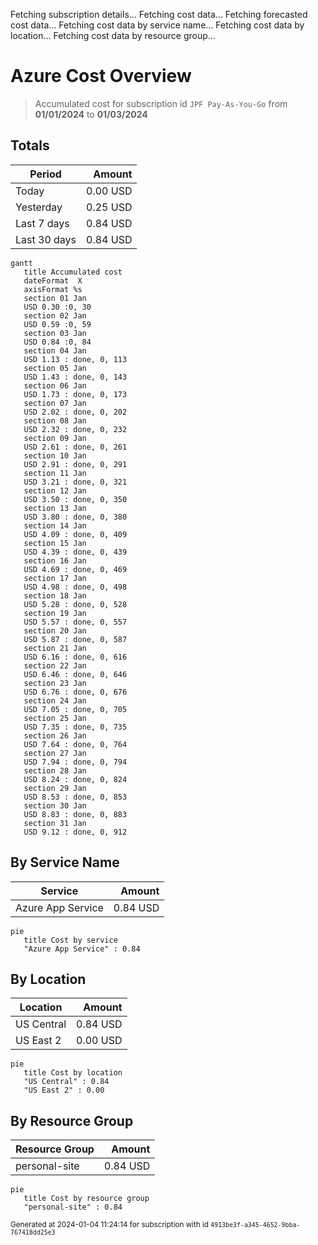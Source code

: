 Fetching subscription details...
Fetching cost data...
Fetching forecasted cost data...
Fetching cost data by service name...
Fetching cost data by location...
Fetching cost data by resource group...
# Azure Cost Overview

> Accumulated cost for subscription id `JPF Pay-As-You-Go` from **01/01/2024** to **01/03/2024**

## Totals

|Period|Amount|
|---|---:|
|Today|0.00 USD|
|Yesterday|0.25 USD|
|Last 7 days|0.84 USD|
|Last 30 days|0.84 USD|

```mermaid
gantt
   title Accumulated cost
   dateFormat  X
   axisFormat %s
   section 01 Jan
   USD 0.30 :0, 30
   section 02 Jan
   USD 0.59 :0, 59
   section 03 Jan
   USD 0.84 :0, 84
   section 04 Jan
   USD 1.13 : done, 0, 113
   section 05 Jan
   USD 1.43 : done, 0, 143
   section 06 Jan
   USD 1.73 : done, 0, 173
   section 07 Jan
   USD 2.02 : done, 0, 202
   section 08 Jan
   USD 2.32 : done, 0, 232
   section 09 Jan
   USD 2.61 : done, 0, 261
   section 10 Jan
   USD 2.91 : done, 0, 291
   section 11 Jan
   USD 3.21 : done, 0, 321
   section 12 Jan
   USD 3.50 : done, 0, 350
   section 13 Jan
   USD 3.80 : done, 0, 380
   section 14 Jan
   USD 4.09 : done, 0, 409
   section 15 Jan
   USD 4.39 : done, 0, 439
   section 16 Jan
   USD 4.69 : done, 0, 469
   section 17 Jan
   USD 4.98 : done, 0, 498
   section 18 Jan
   USD 5.28 : done, 0, 528
   section 19 Jan
   USD 5.57 : done, 0, 557
   section 20 Jan
   USD 5.87 : done, 0, 587
   section 21 Jan
   USD 6.16 : done, 0, 616
   section 22 Jan
   USD 6.46 : done, 0, 646
   section 23 Jan
   USD 6.76 : done, 0, 676
   section 24 Jan
   USD 7.05 : done, 0, 705
   section 25 Jan
   USD 7.35 : done, 0, 735
   section 26 Jan
   USD 7.64 : done, 0, 764
   section 27 Jan
   USD 7.94 : done, 0, 794
   section 28 Jan
   USD 8.24 : done, 0, 824
   section 29 Jan
   USD 8.53 : done, 0, 853
   section 30 Jan
   USD 8.83 : done, 0, 883
   section 31 Jan
   USD 9.12 : done, 0, 912
```

## By Service Name

|Service|Amount|
|---|---:|
|Azure App Service|0.84 USD|

```mermaid
pie
   title Cost by service
   "Azure App Service" : 0.84
```

## By Location

|Location|Amount|
|---|---:|
|US Central|0.84 USD|
|US East 2|0.00 USD|

```mermaid
pie
   title Cost by location
   "US Central" : 0.84
   "US East 2" : 0.00
```

## By Resource Group

|Resource Group|Amount|
|---|---:|
|personal-site|0.84 USD|

```mermaid
pie
   title Cost by resource group
   "personal-site" : 0.84
```

<sup>Generated at 2024-01-04 11:24:14 for subscription with id `4913be3f-a345-4652-9bba-767418dd25e3`</sup>
